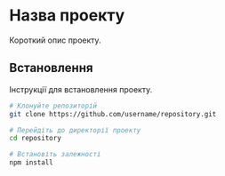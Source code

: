 # Назва проекту

Короткий опис проекту.

## Встановлення

Інструкції для встановлення проекту.

```bash
# Клонуйте репозиторій
git clone https://github.com/username/repository.git

# Перейдіть до директорії проекту
cd repository

# Встановіть залежності
npm install

